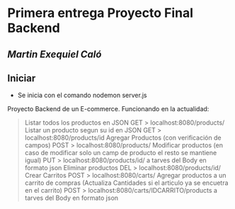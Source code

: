 # Primera entrega Proyecto Final Backend
## _Martin Exequiel Caló_

## Iniciar

- Se inicia con el comando nodemon server.js

Proyecto Backend de un E-commerce.
Funcionando en la actualidad:
> Listar todos los productos en JSON
GET > localhost:8080/products/
> Listar un producto segun su id en JSON
GET > localhost:8080/products/id
> Agregar Productos (con verificación de campos)
POST > localhost:8080/products/
> Modificar productos (en caso de modificar solo un camp de producto el resto se mantiene igual)
PUT > localhost:8080/products/id/ a tarves del Body en formato json
> Eliminar productos
DEL > localhost:8080/products/id/
> Crear Carritos
POST > localhost:8080/carts/
> Agregar productos a un carrito de compras (Actualiza Cantidades si el articulo ya se encuetra en el carrito)
POST > localhost:8080/carts/IDCARRITO/products a tarves del Body en formato json
